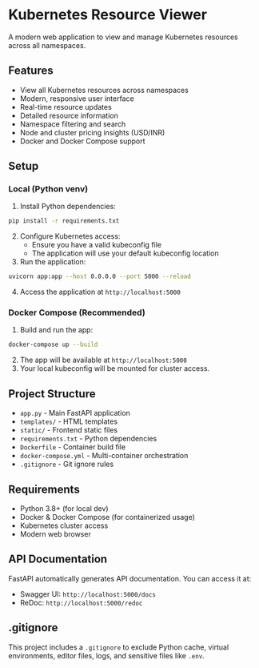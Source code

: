 # Kubernetes Resource Viewer

A modern web application to view and manage Kubernetes resources across all namespaces.

## Features

- View all Kubernetes resources across namespaces
- Modern, responsive user interface
- Real-time resource updates
- Detailed resource information
- Namespace filtering and search
- Node and cluster pricing insights (USD/INR)
- Docker and Docker Compose support

## Setup

### Local (Python venv)
1. Install Python dependencies:
```bash
pip install -r requirements.txt
```
2. Configure Kubernetes access:
   - Ensure you have a valid kubeconfig file
   - The application will use your default kubeconfig location
3. Run the application:
```bash
uvicorn app:app --host 0.0.0.0 --port 5000 --reload
```
4. Access the application at `http://localhost:5000`

### Docker Compose (Recommended)
1. Build and run the app:
```bash
docker-compose up --build
```
2. The app will be available at `http://localhost:5000`
3. Your local kubeconfig will be mounted for cluster access.

## Project Structure
- `app.py` - Main FastAPI application
- `templates/` - HTML templates
- `static/` - Frontend static files
- `requirements.txt` - Python dependencies
- `Dockerfile` - Container build file
- `docker-compose.yml` - Multi-container orchestration
- `.gitignore` - Git ignore rules

## Requirements
- Python 3.8+ (for local dev)
- Docker & Docker Compose (for containerized usage)
- Kubernetes cluster access
- Modern web browser

## API Documentation
FastAPI automatically generates API documentation. You can access it at:
- Swagger UI: `http://localhost:5000/docs`
- ReDoc: `http://localhost:5000/redoc`

## .gitignore
This project includes a `.gitignore` to exclude Python cache, virtual environments, editor files, logs, and sensitive files like `.env`. 